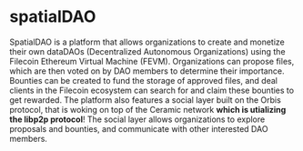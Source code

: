 # spatialDAO

SpatialDAO is a platform that allows organizations to create and monetize their own dataDAOs (Decentralized Autonomous Organizations) using the Filecoin Ethereum Virtual Machine (FEVM). Organizations can propose files, which are then voted on by DAO members to determine their importance. Bounties can be created to fund the storage of approved files, and deal clients in the Filecoin ecosystem can search for and claim these bounties to get rewarded. The platform also features a social layer built on the Orbis protocol, that is woking on top of the Ceramic network **which is utializing the libp2p protocol**! The social layer allows organizations to explore proposals and bounties, and communicate with other interested DAO members.
